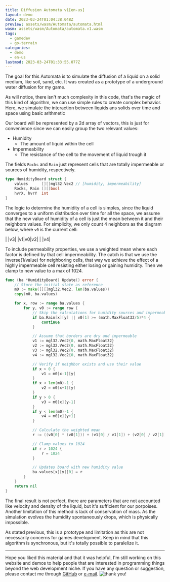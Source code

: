 ```yaml
---
title: Diffusion Automata v1[en-us]
layout: demo
date: 2023-03-24T01:04:38.048Z
preview: assets/wasm/Automata/automata.html
wasm: assets/wasm/Automata/automata.v1.wasm
tags:
  - gamedev
  - go-terrain
categories:
  - demo
  - en-us
lastmod: 2023-03-24T01:33:55.077Z
---
```

The goal for this Automata is to simulate the diffusion of
a liquid on a solid medium, like soil, sand, etc. It was created
as a prototype of a underground water diffusion for my game.

As will notice, there isn't much complexity in this code, that's the magic
of this kind of algorithm, we can use simple rules to create complex
behavior. Here, we simulate the interaction between liquids ans solids
over time and space using basic arithmetic

Our board will be represented by a 2d array of vectors, this is just
for convenience since we can easily group the two relevant values:

- Humidity
  - The amount of liquid within the cell
- Impermeability
  - The resistance of the cell to the movement of liquid trough it

The fields `Rocks` and `Rain` just represent cells that are totally impermeable
or sources of humidity, respectively.

```go
type HumidityBoard struct {
	values      [][]mgl32.Vec2 // [humidity, impermeability]
	Rocks, Rain [][]bool
	hvrX, hvrY  int
}
```

The logic to determine the humidity of a cell is simples, since the liquid
converges to a uniform distribution over time for all the space, we assume
that the new value of humidity of a cell is just the mean between it and
their neighbors values. For simplicity, we only count 4 neighbors as the
diagram below, where `v0` is the current cell:

|   |v3|
|v1|v0|v2|
|   |v4|

To include permeability properties, we use a weighted mean where each
factor is defined by that cell impermeability. The catch is that we use
the inverse(1/value) for neighboring cells, that way we achieve the effect
of a highly impermeable cell resisting either losing or gaining humidity.
Then we clamp to new value to a max of 1024.

```go
func (ba *HumidityBoard) Update() error {
	// Store the initial state as reference
	m0 := make([][]mgl32.Vec2, len(ba.values))
	copy(m0, ba.values)

	for x, row := range ba.values {
		for y, v0 := range row {
			// Skip the calculations for humidity sources and impermeable cell
			if ba.Rain[x][y] || v0[1] >= (math.MaxFloat32/5)*4 {
				continue
			}

			// Assume that borders are dry and impermeable
			v1 := mgl32.Vec2{0, math.MaxFloat32}
			v2 := mgl32.Vec2{0, math.MaxFloat32}
			v3 := mgl32.Vec2{0, math.MaxFloat32}
			v4 := mgl32.Vec2{0, math.MaxFloat32}

			// Verify if neighbor exists and use their value
			if x > 0 {
				v1 = m0[x-1][y]
			}
			if x < len(m0)-1 {
				v2 = m0[x+1][y]
			}
			if y > 0 {
				v3 = m0[x][y-1]
			}
			if y < len(m0)-1 {
				v4 = m0[x][y+1]
			}

			// Calculate the weighted mean
			r := ((v0[0] * (v0[1])) + (v1[0] / v1[1]) + (v2[0] / v2[1]) + (v3[0] / v3[1]) + (v4[0] / v4[1])) / (v0[1] + (1 / v1[1]) + (1 / v2[1]) + (1 / v3[1]) + (1 / v4[1]))

			// Clamp values to 1024
			if r > 1024 {
				r = 1024
			}

			// Updates board with new humidity value
			ba.values[x][y][0] = r
		}
	}
	return nil
}
```

The final result is not perfect, there are parameters that are not accounted like velocity
and density of the liquid, but it's sufficient for our porpoises. Another limitation of this
method is lack of conservation of mass. As the simulation evolves the humidity spontaneously
drops, which is physically impossible.

As stated previous, this is a prototype and limitation as this are not necessarily concerns
for games development. Keep in mind that this algorithm is synchronous, but it's totally
possible to paralelize it.

---

Hope you liked this material and that it was helpful, I'm still working on this website and demos to help people that are interested in programming things beyond the web development niche. If you have any question or suggestion, please contact me through [GitHub](https://github.com/joelschutz) or [e-mail](mailto:joelsschutz@yahoo.com.br).
![thank you!](https://media.giphy.com/media/v1.Y2lkPTc5MGI3NjExNDU3M2ZhZmUxZDQ4NGM3NGY1YjJlMzFkZmNkYTA2NmFhZGExNGFiNCZjdD1n/htebeL9yH0ZI9K47Jo/giphy.gif)
